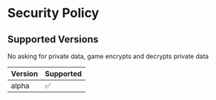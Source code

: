# Security Policy

## Supported Versions
No asking for private data, game encrypts and decrypts
private data

| Version | Supported          |
| ------- | ------------------ |
|  alpha  | :white_check_mark: |

